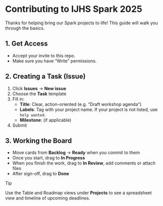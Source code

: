 # Contributing to IJHS Spark 2025

Thanks for helping bring our Spark projects to life! This guide will walk you through the basics.

## 1. Get Access

- Accept your invite to this repo.
- Make sure you have “Write” permissions.

## 2. Creating a Task (Issue)

1. Click **Issues** → **New issue**
2. Choose the **Task** template
3. Fill in:
   - **Title**: Clear, action-oriented (e.g. “Draft workshop agenda”)
   - **Labels**: Tag with your project name. If your project is not listed, use `help wanted`.
   - **Milestone**: (if applicable)
4. Submit

## 3. Working the Board

- Move cards from **Backlog** → **Ready** when you commit to them
- Once you start, drag to **In Progress**
- When you finish the work, drag to **In Review**, add comments or attach files
- After sign-off, drag to **Done**

> [!TIP]
> Use the Table and Roadmap views under **Projects** to see a spreadsheet view and timeline of upcoming deadlines.

